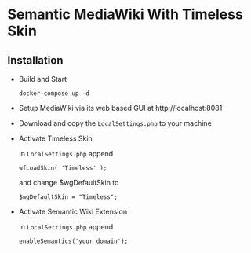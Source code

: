# Semantic MediaWiki With Timeless Skin

## Installation

- Build and Start

  ```
  docker-compose up -d
  ```

- Setup MediaWiki via its web based GUI at http://localhost:8081

- Download and copy the `LocalSettings.php` to your machine

- Activate Timeless Skin

  In `LocalSettings.php` append

  ```
  wfLoadSkin( 'Timeless' );

  ```

  and change $wgDefaultSkin to

  ```
  $wgDefaultSkin = "Timeless";
  ```

- Activate Semantic Wiki Extension

  In `LocalSettings.php` append

  ```
  enableSemantics('your domain');
  ```
